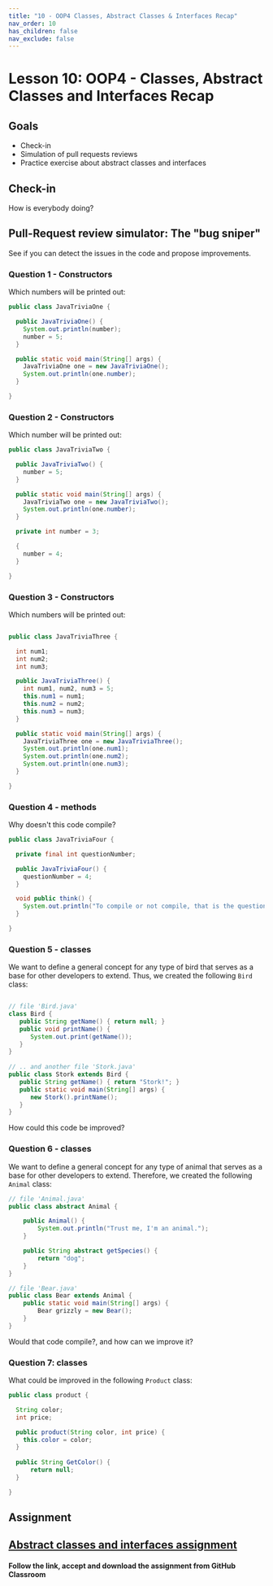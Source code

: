 ```yaml
---
title: "10 - OOP4 Classes, Abstract Classes & Interfaces Recap"
nav_order: 10 
has_children: false
nav_exclude: false
---
```


# Lesson 10: OOP4 - Classes, Abstract Classes and Interfaces Recap

## Goals

- Check-in
- Simulation of pull requests reviews
- Practice exercise about abstract classes and interfaces

## Check-in
How is everybody doing?

## Pull-Request review simulator: The "bug sniper"

See if you can detect the issues in the code and propose improvements.

### Question 1 - Constructors

Which numbers will be printed out:

```java
public class JavaTriviaOne {

  public JavaTriviaOne() {
    System.out.println(number);
    number = 5;
  }

  public static void main(String[] args) {
    JavaTriviaOne one = new JavaTriviaOne();
    System.out.println(one.number);
  }

}
```

### Question 2 - Constructors

Which number will be printed out:

```java
public class JavaTriviaTwo {

  public JavaTriviaTwo() {
    number = 5;
  }

  public static void main(String[] args) {
    JavaTriviaTwo one = new JavaTriviaTwo();
    System.out.println(one.number);
  }

  private int number = 3;

  {
    number = 4;
  }

}
```

### Question 3 - Constructors

Which numbers will be printed out:
```java

public class JavaTriviaThree {

  int num1;
  int num2;
  int num3;

  public JavaTriviaThree() {
    int num1, num2, num3 = 5;
    this.num1 = num1;
    this.num2 = num2;
    this.num3 = num3;
  }

  public static void main(String[] args) {
    JavaTriviaThree one = new JavaTriviaThree();
    System.out.println(one.num1);
    System.out.println(one.num2);
    System.out.println(one.num3);
  }

}
```

### Question 4 - methods

Why doesn't this code compile?
```java
public class JavaTriviaFour {

  private final int questionNumber;

  public JavaTriviaFour() {
    questionNumber = 4;
  }

  void public think() {
    System.out.println("To compile or not compile, that is the question");
  }

}
```

### Question 5 - classes

We want to define a general concept for any type of bird that serves as a base for other developers to extend. Thus, we created the following `Bird` class: 
```java

// file 'Bird.java'
class Bird {
   public String getName() { return null; }
   public void printName() {
      System.out.print(getName());
   }
}
 
// .. and another file 'Stork.java'
public class Stork extends Bird {
   public String getName() { return "Stork!"; }
   public static void main(String[] args) {
      new Stork().printName();
   }
}
```

How could this code be improved?

### Question 6 - classes

We want to define a general concept for any type of animal that serves as a base for other developers to extend. Therefore, we created the following `Animal` class:
```java
// file 'Animal.java'
public class abstract Animal {

    public Animal() {
        System.out.println("Trust me, I'm an animal.");
    }

    public String abstract getSpecies() {
        return "dog";
    }
}

// file 'Bear.java'
public class Bear extends Animal {
    public static void main(String[] args) {
        Bear grizzly = new Bear();
    }
}
```

Would that code compile?, and how can we improve it?



### Question 7: classes

What could be improved in the following `Product` class:

```java
public class product {

  String color;
  int price;

  public product(String color, int price) {
    this.color = color;
  }
  
  public String GetColor() {
      return null;
  }

}

```


## Assignment

## [Abstract classes and interfaces assignment](https://classroom.github.com/a/nlIfekz9)

#### Follow the link, accept and download the assignment from GitHub Classroom
